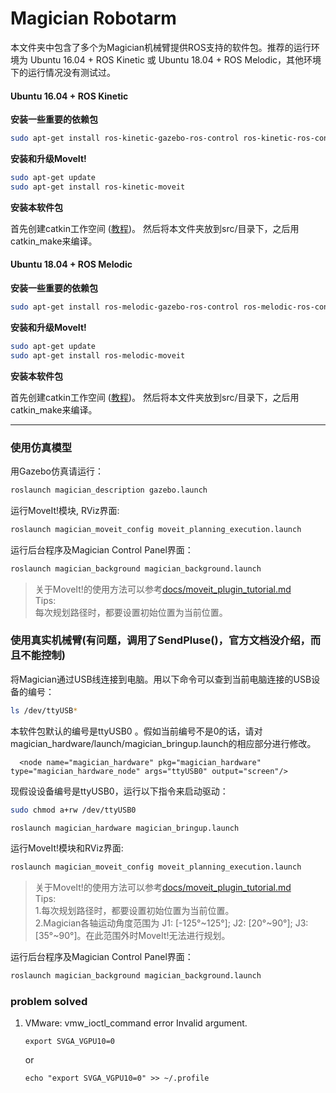 Magician Robotarm
======
本文件夹中包含了多个为Magician机械臂提供ROS支持的软件包。推荐的运行环境为 Ubuntu 16.04 + ROS Kinetic 或 Ubuntu 18.04 + ROS Melodic，其他环境下的运行情况没有测试过。

#### Ubuntu 16.04 + ROS Kinetic

**安装一些重要的依赖包**
```sh
sudo apt-get install ros-kinetic-gazebo-ros-control ros-kinetic-ros-control ros-kinetic-ros-controllers
```
**安装和升级MoveIt!** 

```sh
sudo apt-get update
sudo apt-get install ros-kinetic-moveit
```

**安装本软件包**

首先创建catkin工作空间 ([教程](http://wiki.ros.org/catkin/Tutorials))。 然后将本文件夹放到src/目录下，之后用catkin_make来编译。

#### Ubuntu 18.04 + ROS Melodic

**安装一些重要的依赖包**
```sh
sudo apt-get install ros-melodic-gazebo-ros-control ros-melodic-ros-control ros-melodic-ros-controllers
```
**安装和升级MoveIt!** 

```sh
sudo apt-get update
sudo apt-get install ros-melodic-moveit
```

**安装本软件包**

首先创建catkin工作空间 ([教程](http://wiki.ros.org/catkin/Tutorials))。 然后将本文件夹放到src/目录下，之后用catkin_make来编译。

---

### 使用仿真模型

用Gazebo仿真请运行：
```sh
roslaunch magician_description gazebo.launch
```

运行MoveIt!模块, RViz界面:
```sh
roslaunch magician_moveit_config moveit_planning_execution.launch
```

运行后台程序及Magician Control Panel界面：
```sh
roslaunch magician_background magician_background.launch
```

> 关于MoveIt!的使用方法可以参考[docs/moveit_plugin_tutorial.md](docs/moveit_plugin_tutorial.md)  
Tips:  
每次规划路径时，都要设置初始位置为当前位置。

### 使用真实机械臂(有问题，调用了SendPluse()，官方文档没介绍，而且不能控制)
将Magician通过USB线连接到电脑。用以下命令可以查到当前电脑连接的USB设备的编号：
```sh
ls /dev/ttyUSB*
```
本软件包默认的编号是ttyUSB0 。假如当前编号不是0的话，请对magician_hardware/launch/magician_bringup.launch的相应部分进行修改。
```
  <node name="magician_hardware" pkg="magician_hardware" type="magician_hardware_node" args="ttyUSB0" output="screen"/>
```
现假设设备编号是ttyUSB0，运行以下指令来启动驱动：
```sh
sudo chmod a+rw /dev/ttyUSB0
```
```sh
roslaunch magician_hardware magician_bringup.launch
```
运行MoveIt!模块和RViz界面:
```sh
roslaunch magician_moveit_config moveit_planning_execution.launch
```
> 关于MoveIt!的使用方法可以参考[docs/moveit_plugin_tutorial.md](docs/moveit_plugin_tutorial.md)  
Tips:  
1.每次规划路径时，都要设置初始位置为当前位置。  
2.Magician各轴运动角度范围为 J1: [-125°~125°]; J2: [20°~90°]; J3: [35°~90°]。在此范围外时MoveIt!无法进行规划。

运行后台程序及Magician Control Panel界面：
```sh
roslaunch magician_background magician_background.launch
```


### problem solved

1. VMware: vmw_ioctl_command error Invalid argument.
   ```
   export SVGA_VGPU10=0
   ```
   or
   ```
   echo "export SVGA_VGPU10=0" >> ~/.profile
   ```